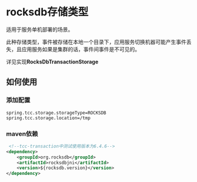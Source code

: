 # rocksdb存储类型
适用于服务单机部署的场景。    
  
此种存储类型，事件被存储在本地一个目录下，应用服务切换机器可能产生事件丢失，且应用服务如果是集群的话，事件间事件是不可见的。   
   
详见实现**RocksDbTransactionStorage**

## 如何使用
### 添加配置
```properties
spring.tcc.storage.storageType=ROCKSDB
spring.tcc.storage.location=/tmp
```
### maven依赖

```xml
 <!--tcc-transaction中测试使用版本为6.4.6-->
<dependency>
    <groupId>org.rocksdb</groupId>
    <artifactId>rocksdbjni</artifactId>
    <version>${rocksdb.version}</version>
</dependency>
```

